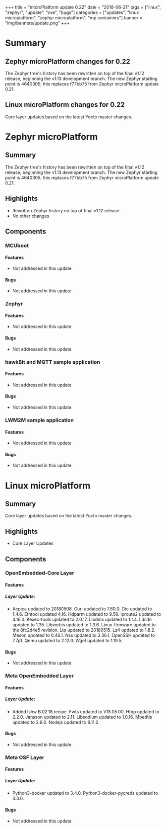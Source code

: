 +++
title = "microPlatform update 0.22"
date = "2018-06-21"
tags = ["linux", "zephyr", "update", "cve", "bugs"]
categories = ["updates", "linux microplatform", "zephyr microplatform", "mp containers"]
banner = "img/banners/update.png"
+++

# Summary

## Zephyr microPlatform changes for 0.22

The Zephyr tree's history has been rewritten on top of the final
v1.12 release, beginning the v1.13 development branch. The new
Zephyr starting point is 4640305; this replaces f77bb75 from
Zephyr microPlatform update 0.21.


## Linux microPlatform changes for 0.22

Core layer updates based on the latest Yocto master changes.

<!--more-->
# Zephyr microPlatform

## Summary

The Zephyr tree's history has been rewritten on top of the final
v1.12 release, beginning the v1.13 development branch. The new
Zephyr starting point is 4640305; this replaces f77bb75 from
Zephyr microPlatform update 0.21.

## Highlights

- Rewritten Zephyr history on top of final v1.12 release
- No other changes

## Components


### MCUboot


#### Features
- Not addressed in this update

#### Bugs
- Not addressed in this update

### Zephyr


#### Features
- Not addressed in this update

#### Bugs
- Not addressed in this update

### hawkBit and MQTT sample application


#### Features
- Not addressed in this update

#### Bugs
- Not addressed in this update

### LWM2M sample application


#### Features
- Not addressed in this update

#### Bugs
- Not addressed in this update
# Linux microPlatform

## Summary

Core layer updates based on the latest Yocto master changes.

## Highlights

- Core Layer Updates

## Components


### OpenEmbedded-Core Layer


#### Features

##### Layer Update:
- Acpica updated to 20180508.
Curl updated to 7.60.0.
Dtc updated to 1.4.6.
Ethtool updated 4.16.
Hdparm updated to 9.56.
Iproute2 updated to 4.16.0.
Kexec-tools updated to 2.0.17.
Libdmx updated to 1.1.4.
Libidn updated to 1.35.
Libvorbis updated to 1.3.6.
Linux-firmware updated to the 8fc2d4e5 revision.
Ltp updated to 20180515.
Lz4 updated to 1.8.2.
Meson updated to 0.46.1.
Nss updated to 3.36.1.
OpenSSH updated to 7.7p1.
Qemu updated to 2.12.0.
Wget updated to 1.19.5.


#### Bugs
- Not addressed in this update

### Meta OpenEmbedded Layer


#### Features

##### Layer Update:
- Added lshw B.02.18 recipe.
Fwts updated to V18.05.00.
Htop updated to 2.2.0.
Jansson updated to 2.11.
Libsodium updated to 1.0.16.
Mbedtls updated to 2.9.0.
Nodejs updated to 8.11.2.


#### Bugs
- Not addressed in this update

### Meta OSF Layer


#### Features

##### Layer Update:
- Python3-docker updated to 3.4.0.
Python3-docker-pycreds updated to 0.3.0.


#### Bugs
- Not addressed in this update
